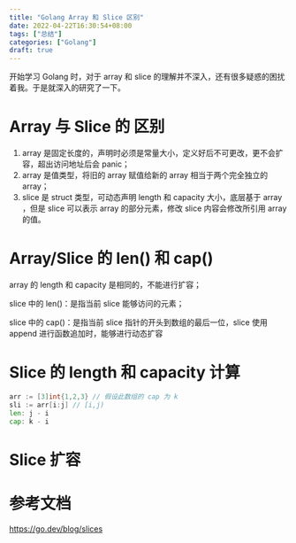 ```yaml
---
title: "Golang Array 和 Slice 区别"
date: 2022-04-22T16:30:54+08:00
tags: ["总结"]
categories: ["Golang"]
draft: true
---
```


开始学习 Golang 时，对于 array 和 slice 的理解并不深入，还有很多疑惑的困扰着我。于是就深入的研究了一下。

# Array 与 Slice 的 区别

1. array 是固定长度的，声明时必须是常量大小，定义好后不可更改，更不会扩容，超出访问地址后会 panic；
2. array 是值类型，将旧的 array 赋值给新的 array 相当于两个完全独立的 array；
3. slice 是 struct 类型，可动态声明 length 和 capacity 大小，底层基于 array ，但是 slice 可以表示 array 的部分元素，修改 slice 内容会修改所引用 array 的值。

# Array/Slice 的 len() 和 cap()

array 的 length 和 capacity 是相同的，不能进行扩容；

slice 中的 len()：是指当前 slice 能够访问的元素；

slice 中的 cap()：是指当前 slice 指针的开头到数组的最后一位，slice 使用 append 进行函数追加时，能够进行动态扩容

# Slice 的 length 和 capacity 计算

```go
arr := [3]int{1,2,3} // 假设此数组的 cap 为 k
sli := arr[i:j] // [i,j)
len: j - i
cap: k - i

```



# Slice 扩容



# 参考文档

https://go.dev/blog/slices
